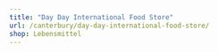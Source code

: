 ```yaml
---
title: "Day Day International Food Store"
url: /canterbury/day-day-international-food-store/
shop: Lebensmittel
---
```

